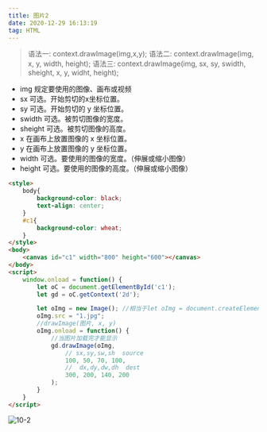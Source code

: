 ```yaml
---
title: 图片2
date: 2020-12-29 16:13:19
tag: HTML
---
```


>语法一: context.drawImage(img,x,y);
语法二: context.drawImage(img, x, y, width, height);
语法三: context.drawImage(img, sx, sy, swidth, sheight, x, y, widht, height);
* img       规定要使用的图像、画布或视频
* sx        可选。开始剪切的x坐标位置。
* sy        可选。开始剪切的 y 坐标位置。
* swidth    可选。被剪切图像的宽度。
* sheight   可选。被剪切图像的高度。
* x         在画布上放置图像的 x 坐标位置。
* y         在画布上放置图像的 y 坐标位置。
* width     可选。要使用的图像的宽度。（伸展或缩小图像）
* height    可选。要使用的图像的高度。（伸展或缩小图像）

```html
<style>
    body{
        background-color: black;
        text-align: center;
    }
    #c1{
        background-color: wheat;
    }
</style>
<body>
    <canvas id="c1" width="800" height="600"></canvas>
</body>
<script>
    window.onload = function() {
        let oC = document.getElementById('c1');
        let gd = oC.getContext('2d');

        let oImg = new Image(); //相当于let oImg = document.createElement('img');
        oImg.src = "1.jpg";
        //drawImage(图片, x, y)
        oImg.onload = function() {
            //当图片加载完才能显示
            gd.drawImage(oImg,
                // sx,sy,sw,sh  source 
                100, 50, 70, 100,
                //  dx,dy,dw,dh  dest
                300, 200, 140, 200
            );
        }
    }
</script>
```

![10-2](/assets/html5Img/canvasImg/10-2.png "10-2")
